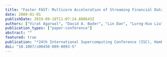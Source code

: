 ```yaml
---
title: "Faster FAST: Multicore Acceleration of Streaming Financial Data (Best Paper Award)"
date: 2009-01-01
publishDate: 2019-09-18T11:07:24.880643Z
authors: ["Virat Agarwal", "David A. Bader", "Lin Dan", "Lurng-Kuo Liu", "Davide Pasetto", "Michael Perrone", "Fabrizio Petrini"]
publication_types: ["paper-conference"]
abstract: ""
featured: true
publication: "*24th International Supercomputing Conference (ISC), Hamburg, Germany, June 23-26, 2009*"
doi: "10.1007/s00450-009-0093-5"
---
```


